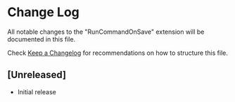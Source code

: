 # Change Log

All notable changes to the "RunCommandOnSave" extension will be documented in this file.

Check [Keep a Changelog](http://keepachangelog.com/) for recommendations on how to structure this file.

## [Unreleased]

- Initial release